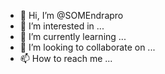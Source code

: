 - 👋 Hi, I’m @SOMEndrapro
- 👀 I’m interested in ...
- 🌱 I’m currently learning ...
- 💞️ I’m looking to collaborate on ...
- 📫 How to reach me ...

<!---
SOMEndrapro/SOMEndrapro is a ✨ special ✨ repository because its `README.md` (this file) appears on your GitHub profile.
You can click the Preview link to take a look at your changes.
--->
